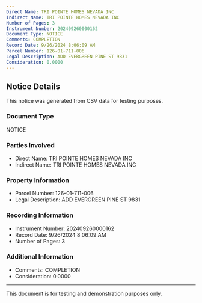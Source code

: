 ```yaml
---
Direct Name: TRI POINTE HOMES NEVADA INC
Indirect Name: TRI POINTE HOMES NEVADA INC
Number of Pages: 3
Instrument Number: 202409260000162
Document Type: NOTICE
Comments: COMPLETION
Record Date: 9/26/2024 8:06:09 AM
Parcel Number: 126-01-711-006
Legal Description: ADD EVERGREEN PINE ST 9831
Consideration: 0.0000
---
```


## Notice Details

This notice was generated from CSV data for testing purposes.

### Document Type
NOTICE

### Parties Involved
- Direct Name: TRI POINTE HOMES NEVADA INC
- Indirect Name: TRI POINTE HOMES NEVADA INC

### Property Information
- Parcel Number: 126-01-711-006
- Legal Description: ADD EVERGREEN PINE ST 9831

### Recording Information
- Instrument Number: 202409260000162
- Record Date: 9/26/2024 8:06:09 AM
- Number of Pages: 3

### Additional Information
- Comments: COMPLETION
- Consideration: 0.0000

---

This document is for testing and demonstration purposes only.
